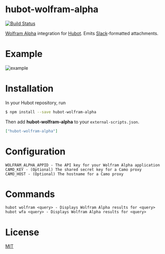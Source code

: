 # hubot-wolfram-alpha

[![Build Status](https://travis-ci.org/t-richards/hubot-wolfram-alpha.svg?branch=master)](https://travis-ci.org/t-richards/hubot-wolfram-alpha)

[Wolfram Alpha][wfa] integration for [Hubot][hubot]. Emits [Slack][slack]-formatted attachments.

# Example

![example](https://cloud.githubusercontent.com/assets/3905798/19982108/18195ff0-a1db-11e6-966a-ebea0dfd8770.png)

# Installation

In your Hubot repository, run

```bash
$ npm install --save hubot-wolfram-alpha
```

Then add **hubot-wolfram-alpha** to your `external-scripts.json`.

```json
["hubot-wolfram-alpha"]
```

# Configuration

```
WOLFRAM_ALPHA_APPID - The API key for your Wolfram Alpha application
CAMO_KEY - (Optional) The shared secret key for a Camo proxy
CAMO_HOST - (Optional) The hostname for a Camo proxy
```

# Commands

```
hubot wolfram <query> - Displays Wolfram Alpha results for <query>
hubot wfa <query> - Displays Wolfram Alpha results for <query>
```

# License

[MIT][license]

[hubot]: https://hubot.github.com/
[license]: LICENSE
[slack]: https://slack.com/
[wfa]: http://www.wolframalpha.com/
